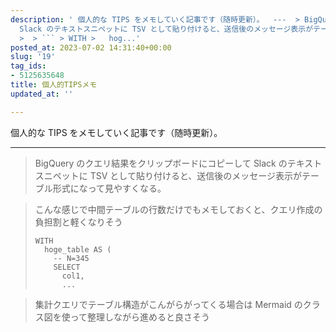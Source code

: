 ```yaml
---
description: ' 個人的な TIPS をメモしていく記事です（随時更新）。  ---  > BigQuery のクエリ結果をクリップボードにコピーして
  Slack のテキストスニペットに TSV として貼り付けると、送信後のメッセージ表示がテーブル形式になって見やすくなる。  > こんな感じで中間テーブルの行数だけでもメモしておくと、クエリ作成の負担割と軽くなりそう
  >  > ``` > WITH >   hog...'
posted_at: 2023-07-02 14:31:40+00:00
slug: '19'
tag_ids:
- 5125635648
title: 個人的TIPSメモ
updated_at: ''

---
```


個人的な TIPS をメモしていく記事です（随時更新）。

---

> BigQuery のクエリ結果をクリップボードにコピーして Slack のテキストスニペットに TSV として貼り付けると、送信後のメッセージ表示がテーブル形式になって見やすくなる。

> こんな感じで中間テーブルの行数だけでもメモしておくと、クエリ作成の負担割と軽くなりそう
> 
> ```
> WITH
>   hoge_table AS (
>     -- N=345
>     SELECT
>       col1,
>       ...
> ```

> 集計クエリでテーブル構造がこんがらがってくる場合は Mermaid のクラス図を使って整理しながら進めると良さそう
